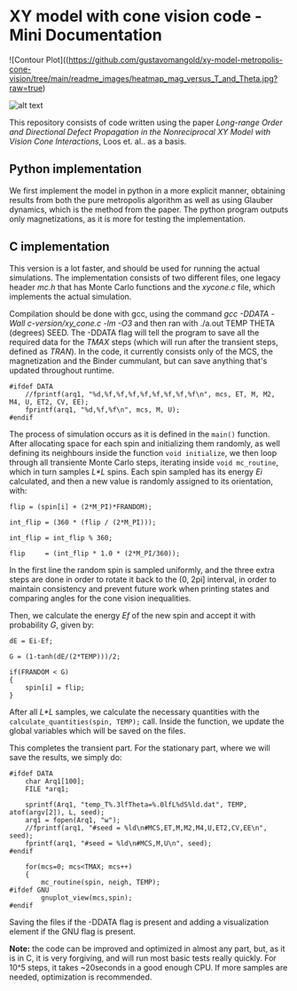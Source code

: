 # XY model with cone vision code - Mini Documentation

![Contour Plot]((https://github.com/gustavomangold/xy-model-metropolis-cone-vision/tree/main/readme_images/heatmap_mag_versus_T_and_Theta.jpg?raw=true)

![alt text](https://github.com/[username]/[reponame]/blob/[branch]/image.jpg?raw=true)

This repository consists of code written using the paper _Long-range Order and Directional Defect Propagation in the Nonreciprocal XY
Model with Vision Cone Interactions_, Loos et. al.. as a basis.

## Python implementation

We first implement the model in python in a more explicit manner, obtaining results from both the pure metropolis algorithm as well as using Glauber dynamics, which is the method from the paper.
The python program outputs only magnetizations, as it is more for testing the implementation.

## C implementation

This version is a lot faster, and should be used for running the actual simulations. 
The implementation consists of two different files, one legacy header _mc.h_ that has Monte Carlo functions and the _xycone.c_ file, which implements the actual simulation.

Compilation should be done with gcc, using the command _gcc -DDATA -Wall c-version/xy_cone.c -lm -O3_ and then ran with ./a.out TEMP THETA (degrees) SEED.
The -DDATA flag will tell the program to save all the required data for the _TMAX_ steps (which will run after the transient steps, defined as _TRAN_). In the code, it currently consists only of the MCS, the magnetization and the Binder cummulant, but can save anything that's updated throughout runtime.

```
#ifdef DATA
	//fprintf(arq1, "%d,%f,%f,%f,%f,%f,%f,%f,%f\n", mcs, ET, M, M2, M4, U, ET2, CV, EE);
	fprintf(arq1, "%d,%f,%f\n", mcs, M, U);
#endif
```
The process of simulation occurs as it is defined in the ```main()``` function. 
After allocating space for each spin and initializing them randomly, as well defining its neighbours inside the function  ``` void initialize ```, we then loop through all transiente Monte Carlo steps, iterating inside ```void mc_routine```, which in turn samples _L*L_ spins.
Each spin sampled has its energy _Ei_ calculated, and then a new value is randomly assigned to its orientation, with:
```  
flip = (spin[i] + (2*M_PI)*FRANDOM);

int_flip = (360 * (flip / (2*M_PI)));

int_flip = int_flip % 360;

flip     = (int_flip * 1.0 * (2*M_PI/360));
```

In the first line the random spin is sampled uniformly, and the three extra steps are done in order to rotate it back to the (0, 2pi] interval, in order to maintain consistency and prevent future work when printing states and comparing angles for the cone vision inequalities.

Then, we calculate the energy _Ef_ of the new spin and accept it with probability _G_, given by:
```
dE = Ei-Ef;

G = (1-tanh(dE/(2*TEMP)))/2;

if(FRANDOM < G)
{
	spin[i] = flip;
}
```
After all _L*L_ samples, we calculate the necessary quantities with the ```calculate_quantities(spin, TEMP);``` call. 
Inside the function, we update the global variables which will be saved on the files.

This completes the transient part. For the stationary part, where we will save the results, we simply do:
```
#ifdef DATA
	char Arq1[100];
	FILE *arq1;

	sprintf(Arq1, "temp_T%.3lfTheta=%.0lfL%dS%ld.dat", TEMP, atof(argv[2]), L, seed);
	arq1 = fopen(Arq1, "w");
	//fprintf(arq1, "#seed = %ld\n#MCS,ET,M,M2,M4,U,ET2,CV,EE\n", seed);
	fprintf(arq1, "#seed = %ld\n#MCS,M,U\n", seed);
#endif

	for(mcs=0; mcs<TMAX; mcs++)
	{
		mc_routine(spin, neigh, TEMP);
#ifdef GNU
        gnuplot_view(mcs,spin);
#endif
```
Saving the files if the -DDATA flag is present and adding a visualization element if the GNU flag is present.

**Note:** the code can be improved and optimized in almost any part, but, as it is in C, it is very forgiving, and will run most basic tests really quickly. For 10^5 steps, it takes ~20seconds in a good enough CPU. If more samples are needed, optimization is recommended.
